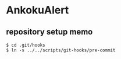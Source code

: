 AnkokuAlert
=========

repository setup memo
-
````
$ cd .git/hooks
$ ln -s ../../scripts/git-hooks/pre-commit
````
